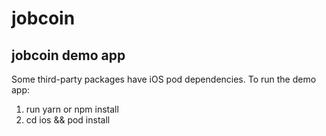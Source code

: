 # jobcoin
## jobcoin demo app

Some third-party packages have iOS pod dependencies. To run the demo app:

1. run yarn or npm install
2. cd ios && pod install
